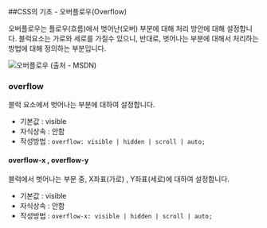 ##CSS의 기초 - 오버플로우(Overflow)

오버플로우는 플로우(흐름)에서 벗어난(오버) 부분에 대해 처리 방안에 대해 설정합니다.
블럭요소는 가로와 세로를 가질수 있으니, 반대로, 벗어나는 부분에 대해서 처리하는 방법에 대해 정의하는 부분입니다.

![오버플로우](https://i-msdn.sec.s-msft.com/dynimg/IC700918.png)
(출처 - MSDN)

### overflow
블럭 요소에서 벗어나는 부분에 대하여 설정합니다.
- 기본값 : visible
- 자식상속 : 안함
- 작성방법 : `overflow: visible | hidden | scroll | auto;`

#### overflow-x , overflow-y
블럭에서 벗어나는 부분 중, X좌표(가로) , Y좌표(세로)에 대하여 설정합니다.
- 기본값 : visible
- 자식상속 : 안함
- 작성방법 : `overflow-x: visible | hidden | scroll | auto;`
